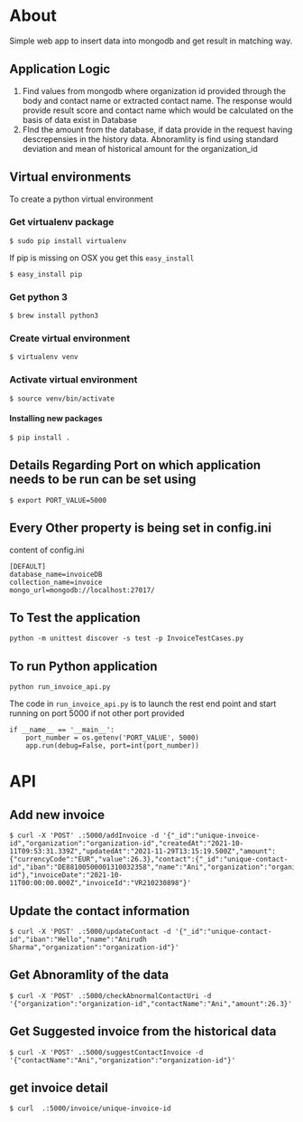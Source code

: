 # About

Simple web app to insert data into mongodb and get result in matching way. 

## Application Logic
1) Find values from mongodb where organization id provided through the body and contact name or extracted contact name. The response would provide result score and contact name which would be calculated on the basis of data exist in Database
2) FInd the amount from the database, if data provide in the request having descrepensies in the history data. Abnoramlity is find using standard deviation and mean of historical amount for the organization_id 

## Virtual environments
To create a python virtual environment

### Get virtualenv package
```
$ sudo pip install virtualenv
```

If pip is missing on OSX you get this `easy_install`
```
$ easy_install pip
```

### Get python 3
```
$ brew install python3
```

### Create virtual environment
```
$ virtualenv venv
```

### Activate virtual environment
```
$ source venv/bin/activate
```

#### Installing new packages
```
$ pip install .
```

## Details Regarding Port on which application needs to be run can be set using
```
$ export PORT_VALUE=5000
```

## Every Other property is being set in config.ini
content of config.ini
```
[DEFAULT]
database_name=invoiceDB
collection_name=invoice
mongo_url=mongodb://localhost:27017/
```

## To Test the application
```
python -m unittest discover -s test -p InvoiceTestCases.py
```

## To run Python application
```
python run_invoice_api.py
```

The code in `run_invoice_api.py` is to launch the rest end point and start running on port 5000 if not other port provided

```
if __name__ == '__main__':
    port_number = os.getenv('PORT_VALUE', 5000)
    app.run(debug=False, port=int(port_number))
```

# API

## Add new invoice
```
$ curl -X 'POST' .:5000/addInvoice -d '{"_id":"unique-invoice-id","organization":"organization-id","createdAt":"2021-10-11T09:53:31.339Z","updatedAt":"2021-11-29T13:15:19.500Z","amount":{"currencyCode":"EUR","value":26.3},"contact":{"_id":"unique-contact-id","iban":"DE88100500001310032358","name":"Ani","organization":"organization-id"},"invoiceDate":"2021-10-11T00:00:00.000Z","invoiceId":"VR210230898"}'
```

## Update the contact information
```
$ curl -X 'POST' .:5000/updateContact -d '{"_id":"unique-contact-id","iban":"Hello","name":"Anirudh Sharma","organization":"organization-id"}'
```

## Get Abnoramlity of the data
```
$ curl -X 'POST' .:5000/checkAbnormalContactUri -d '{"organization":"organization-id","contactName":"Ani","amount":26.3}'
```
## Get Suggested invoice from the historical data
```
$ curl -X 'POST' .:5000/suggestContactInvoice -d '{"contactName":"Ani","organization":"organization-id"}'
```

## get invoice detail
```
$ curl  .:5000/invoice/unique-invoice-id
```
